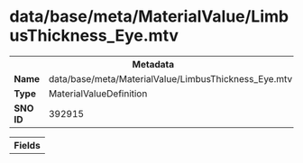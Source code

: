 <h1>data/base/meta/MaterialValue/LimbusThickness_Eye.mtv</h1><table><tr><th colspan="100%">Metadata</th></tr><tr><td><b>Name</b></td><td>data/base/meta/MaterialValue/LimbusThickness_Eye.mtv</td></tr><tr><td><b>Type</b></td><td>MaterialValueDefinition</td></tr><tr><td><b>SNO ID</b></td><td>392915</td></tr></table>

<table><tr><th colspan="100%">Fields</th></tr></table>

